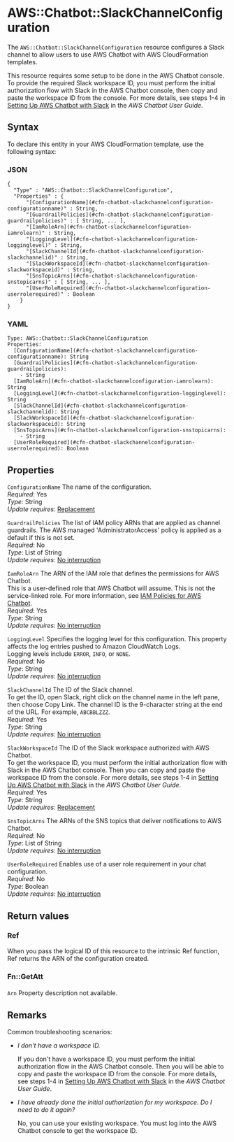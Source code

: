 # AWS::Chatbot::SlackChannelConfiguration<a name="aws-resource-chatbot-slackchannelconfiguration"></a>

The `AWS::Chatbot::SlackChannelConfiguration` resource configures a Slack channel to allow users to use AWS Chatbot with AWS CloudFormation templates\.

This resource requires some setup to be done in the AWS Chatbot console\. To provide the required Slack workspace ID, you must perform the initial authorization flow with Slack in the AWS Chatbot console, then copy and paste the workspace ID from the console\. For more details, see steps 1\-4 in [Setting Up AWS Chatbot with Slack](https://docs.aws.amazon.com/chatbot/latest/adminguide/setting-up.html#Setup_intro) in the _AWS Chatbot User Guide_\.

## Syntax<a name="aws-resource-chatbot-slackchannelconfiguration-syntax"></a>

To declare this entity in your AWS CloudFormation template, use the following syntax:

### JSON<a name="aws-resource-chatbot-slackchannelconfiguration-syntax.json"></a>

```
{
  "Type" : "AWS::Chatbot::SlackChannelConfiguration",
  "Properties" : {
      "[ConfigurationName](#cfn-chatbot-slackchannelconfiguration-configurationname)" : String,
      "[GuardrailPolicies](#cfn-chatbot-slackchannelconfiguration-guardrailpolicies)" : [ String, ... ],
      "[IamRoleArn](#cfn-chatbot-slackchannelconfiguration-iamrolearn)" : String,
      "[LoggingLevel](#cfn-chatbot-slackchannelconfiguration-logginglevel)" : String,
      "[SlackChannelId](#cfn-chatbot-slackchannelconfiguration-slackchannelid)" : String,
      "[SlackWorkspaceId](#cfn-chatbot-slackchannelconfiguration-slackworkspaceid)" : String,
      "[SnsTopicArns](#cfn-chatbot-slackchannelconfiguration-snstopicarns)" : [ String, ... ],
      "[UserRoleRequired](#cfn-chatbot-slackchannelconfiguration-userrolerequired)" : Boolean
    }
}
```

### YAML<a name="aws-resource-chatbot-slackchannelconfiguration-syntax.yaml"></a>

```
Type: AWS::Chatbot::SlackChannelConfiguration
Properties:
  [ConfigurationName](#cfn-chatbot-slackchannelconfiguration-configurationname): String
  [GuardrailPolicies](#cfn-chatbot-slackchannelconfiguration-guardrailpolicies):
    - String
  [IamRoleArn](#cfn-chatbot-slackchannelconfiguration-iamrolearn): String
  [LoggingLevel](#cfn-chatbot-slackchannelconfiguration-logginglevel): String
  [SlackChannelId](#cfn-chatbot-slackchannelconfiguration-slackchannelid): String
  [SlackWorkspaceId](#cfn-chatbot-slackchannelconfiguration-slackworkspaceid): String
  [SnsTopicArns](#cfn-chatbot-slackchannelconfiguration-snstopicarns):
    - String
  [UserRoleRequired](#cfn-chatbot-slackchannelconfiguration-userrolerequired): Boolean
```

## Properties<a name="aws-resource-chatbot-slackchannelconfiguration-properties"></a>

`ConfigurationName` <a name="cfn-chatbot-slackchannelconfiguration-configurationname"></a>
The name of the configuration\.  
_Required_: Yes  
_Type_: String  
_Update requires_: [Replacement](https://docs.aws.amazon.com/AWSCloudFormation/latest/UserGuide/using-cfn-updating-stacks-update-behaviors.html#update-replacement)

`GuardrailPolicies` <a name="cfn-chatbot-slackchannelconfiguration-guardrailpolicies"></a>
The list of IAM policy ARNs that are applied as channel guardrails\. The AWS managed 'AdministratorAccess' policy is applied as a default if this is not set\.  
_Required_: No  
_Type_: List of String  
_Update requires_: [No interruption](https://docs.aws.amazon.com/AWSCloudFormation/latest/UserGuide/using-cfn-updating-stacks-update-behaviors.html#update-no-interrupt)

`IamRoleArn` <a name="cfn-chatbot-slackchannelconfiguration-iamrolearn"></a>
The ARN of the IAM role that defines the permissions for AWS Chatbot\.  
This is a user\-defined role that AWS Chatbot will assume\. This is not the service\-linked role\. For more information, see [IAM Policies for AWS Chatbot](https://docs.aws.amazon.com/chatbot/latest/adminguide/chatbot-iam-policies.html)\.  
_Required_: Yes  
_Type_: String  
_Update requires_: [No interruption](https://docs.aws.amazon.com/AWSCloudFormation/latest/UserGuide/using-cfn-updating-stacks-update-behaviors.html#update-no-interrupt)

`LoggingLevel` <a name="cfn-chatbot-slackchannelconfiguration-logginglevel"></a>
Specifies the logging level for this configuration\. This property affects the log entries pushed to Amazon CloudWatch Logs\.  
Logging levels include `ERROR`, `INFO`, or `NONE`\.  
_Required_: No  
_Type_: String  
_Update requires_: [No interruption](https://docs.aws.amazon.com/AWSCloudFormation/latest/UserGuide/using-cfn-updating-stacks-update-behaviors.html#update-no-interrupt)

`SlackChannelId` <a name="cfn-chatbot-slackchannelconfiguration-slackchannelid"></a>
The ID of the Slack channel\.  
To get the ID, open Slack, right click on the channel name in the left pane, then choose Copy Link\. The channel ID is the 9\-character string at the end of the URL\. For example, `ABCBBLZZZ`\.  
_Required_: Yes  
_Type_: String  
_Update requires_: [No interruption](https://docs.aws.amazon.com/AWSCloudFormation/latest/UserGuide/using-cfn-updating-stacks-update-behaviors.html#update-no-interrupt)

`SlackWorkspaceId` <a name="cfn-chatbot-slackchannelconfiguration-slackworkspaceid"></a>
The ID of the Slack workspace authorized with AWS Chatbot\.  
To get the workspace ID, you must perform the initial authorization flow with Slack in the AWS Chatbot console\. Then you can copy and paste the workspace ID from the console\. For more details, see steps 1\-4 in [Setting Up AWS Chatbot with Slack](https://docs.aws.amazon.com/chatbot/latest/adminguide/setting-up.html#Setup_intro) in the _AWS Chatbot User Guide_\.  
_Required_: Yes  
_Type_: String  
_Update requires_: [Replacement](https://docs.aws.amazon.com/AWSCloudFormation/latest/UserGuide/using-cfn-updating-stacks-update-behaviors.html#update-replacement)

`SnsTopicArns` <a name="cfn-chatbot-slackchannelconfiguration-snstopicarns"></a>
The ARNs of the SNS topics that deliver notifications to AWS Chatbot\.  
_Required_: No  
_Type_: List of String  
_Update requires_: [No interruption](https://docs.aws.amazon.com/AWSCloudFormation/latest/UserGuide/using-cfn-updating-stacks-update-behaviors.html#update-no-interrupt)

`UserRoleRequired` <a name="cfn-chatbot-slackchannelconfiguration-userrolerequired"></a>
Enables use of a user role requirement in your chat configuration\.  
_Required_: No  
_Type_: Boolean  
_Update requires_: [No interruption](https://docs.aws.amazon.com/AWSCloudFormation/latest/UserGuide/using-cfn-updating-stacks-update-behaviors.html#update-no-interrupt)

## Return values<a name="aws-resource-chatbot-slackchannelconfiguration-return-values"></a>

### Ref<a name="aws-resource-chatbot-slackchannelconfiguration-return-values-ref"></a>

When you pass the logical ID of this resource to the intrinsic Ref function, Ref returns the ARN of the configuration created\.

### Fn::GetAtt<a name="aws-resource-chatbot-slackchannelconfiguration-return-values-fn--getatt"></a>

#### <a name="aws-resource-chatbot-slackchannelconfiguration-return-values-fn--getatt-fn--getatt"></a>

`Arn` <a name="Arn-fn::getatt"></a>
Property description not available\.

## Remarks<a name="aws-resource-chatbot-slackchannelconfiguration--remarks"></a>

Common troubleshooting scenarios:

- _I don't have a workspace ID\._

  If you don't have a workspace ID, you must perform the initial authorization flow in the AWS Chatbot console\. Then you will be able to copy and paste the workspace ID from the console\. For more details, see steps 1\-4 in [Setting Up AWS Chatbot with Slack](https://docs.aws.amazon.com/chatbot/latest/adminguide/setting-up.html#Setup_intro) in the _AWS Chatbot User Guide_\.

- _I have already done the initial authorization for my workspace\. Do I need to do it again?_

  No, you can use your existing workspace\. You must log into the AWS Chatbot console to get the workspace ID\.
